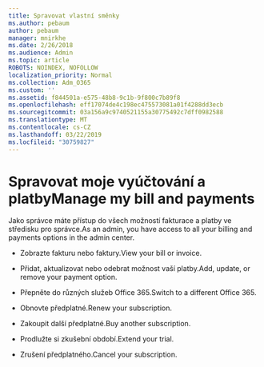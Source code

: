 ```yaml
---
title: Spravovat vlastní směnky
ms.author: pebaum
author: pebaum
manager: mnirkhe
ms.date: 2/26/2018
ms.audience: Admin
ms.topic: article
ROBOTS: NOINDEX, NOFOLLOW
localization_priority: Normal
ms.collection: Adm_O365
ms.custom: ''
ms.assetid: f844501a-e575-48b8-9c1b-9f800c7b89f8
ms.openlocfilehash: eff17074de4c198ec475573081a01f4288dd3ecb
ms.sourcegitcommit: 03a156a9c9740521155a30775492c7dff0982588
ms.translationtype: MT
ms.contentlocale: cs-CZ
ms.lasthandoff: 03/22/2019
ms.locfileid: "30759827"
---
```

# <a name="manage-my-bill-and-payments"></a><span data-ttu-id="98fca-102">Spravovat moje vyúčtování a platby</span><span class="sxs-lookup"><span data-stu-id="98fca-102">Manage my bill and payments</span></span>

<span data-ttu-id="98fca-103">Jako správce máte přístup do všech možností fakturace a platby ve středisku pro správce.</span><span class="sxs-lookup"><span data-stu-id="98fca-103">As an admin, you have access to all your billing and payments options in the admin center.</span></span>
  
- <span data-ttu-id="98fca-104">Zobrazte fakturu nebo faktury.</span><span class="sxs-lookup"><span data-stu-id="98fca-104">View your bill or invoice.</span></span>
    
- <span data-ttu-id="98fca-105">Přidat, aktualizovat nebo odebrat možnost vaší platby.</span><span class="sxs-lookup"><span data-stu-id="98fca-105">Add, update, or remove your payment option.</span></span>
    
- <span data-ttu-id="98fca-106">Přepněte do různých služeb Office 365.</span><span class="sxs-lookup"><span data-stu-id="98fca-106">Switch to a different Office 365.</span></span>
    
- <span data-ttu-id="98fca-107">Obnovte předplatné.</span><span class="sxs-lookup"><span data-stu-id="98fca-107">Renew your subscription.</span></span>
    
- <span data-ttu-id="98fca-108">Zakoupit další předplatné.</span><span class="sxs-lookup"><span data-stu-id="98fca-108">Buy another subscription.</span></span>
    
- <span data-ttu-id="98fca-109">Prodlužte si zkušební období.</span><span class="sxs-lookup"><span data-stu-id="98fca-109">Extend your trial.</span></span>
    
- <span data-ttu-id="98fca-110">Zrušení předplatného.</span><span class="sxs-lookup"><span data-stu-id="98fca-110">Cancel your subscription.</span></span>
    

